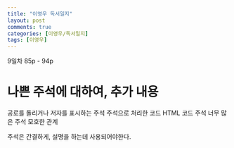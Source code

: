 ```yaml
---
title: "이영우 독서일지"
layout: post
comments: true
categories: [이영우/독서일지]
tags: [이영우]
---
```

9일차
85p - 94p

# 나쁜 주석에 대하여, 추가 내용
공로를 돌리거나 저자를 표시하는 주석
주석으로 처리한 코드
HTML 코드 주석
너무 많은 주석
모호한 관계

주석은 간결하게, 설명을 하는데 사용되어야한다.

